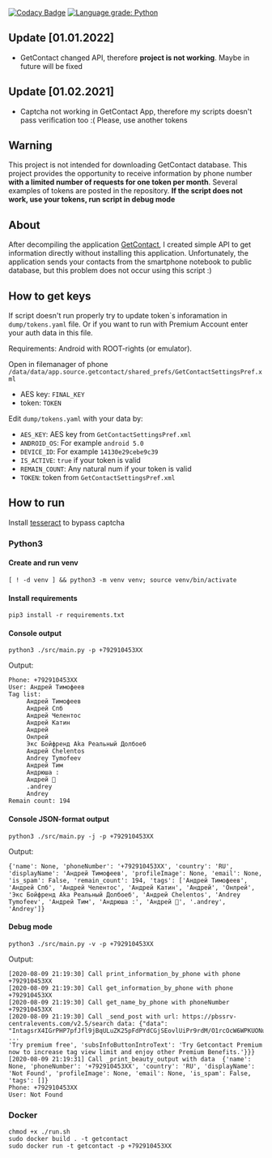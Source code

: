 [![Codacy Badge](https://api.codacy.com/project/badge/Grade/433da7bd8f1f4eddaf339aeb30989e18)](https://app.codacy.com/manual/kovinevmv/getcontact?utm_source=github.com&utm_medium=referral&utm_content=kovinevmv/getcontact&utm_campaign=Badge_Grade_Dashboard)
[![Language grade: Python](https://img.shields.io/lgtm/grade/python/g/kovinevmv/getcontact.svg?logo=lgtm&logoWidth=18)](https://lgtm.com/projects/g/kovinevmv/getcontact/context:python)

## Update [01.01.2022]

- GetContact changed API, therefore **project is not working**. Maybe in future will be fixed

## Update [01.02.2021]

- Captcha not working in GetContact App, therefore my scripts doesn't pass verification too :( Please, use another tokens

## Warning 

This project is not intended for downloading GetContact database. This project provides the opportunity to receive information by phone number **with a limited number of requests for one token per month**. Several examples of tokens are posted in the repository.
**If the script does not work, use your tokens, run script in debug mode**

## About

After decompiling the application [GetContact](https://www.getcontact.com/ru/), I created simple API to get information directly without installing this application. Unfortunately, the application sends your contacts from the smartphone notebook to public database, but this problem does not occur using this script :)

## How to get keys

If script doesn't run properly try to update token\`s inforamation in `dump/tokens.yaml` file. Or if you want to run with Premium Account enter your auth data in this file. 

Requirements: Android with ROOT-rights (or emulator).

Open in filemanager of phone ` /data/data/app.source.getcontact/shared_prefs/GetContactSettingsPref.xml` 

  * AES key: `FINAL_KEY`
  * token: `TOKEN`

Edit `dump/tokens.yaml` with your data by:
  * `AES_KEY`: AES key from `GetContactSettingsPref.xml` 
  * `ANDROID_OS`: For example `android 5.0`
  * `DEVICE_ID`: For example `14130e29cebe9c39`
  * `IS_ACTIVE`: `true` if your token is valid
  * `REMAIN_COUNT`: Any natural num if your token is valid
  * `TOKEN`: token from `GetContactSettingsPref.xml`

## How to run 

Install [tesseract](https://github.com/tesseract-ocr/tesseract/wiki) to bypass captcha

### Python3

#### Create and run venv
```shell script
[ ! -d venv ] && python3 -m venv venv; source venv/bin/activate
```

#### Install requirements
```shell script
pip3 install -r requirements.txt
```

#### Console output
```shell script
python3 ./src/main.py -p +792910453XX
```
Output:
```
Phone: +792910453XX
User: Андрей Тимофеев
Tag list: 
	 Андрей Тимофеев
	 Андрей Спб
	 Андрей Челентос
	 Андрей Катин
	 Андрей
	 Онлрей
	 Экс Бойфренд Aka Реальный Долбоеб
	 Андрей Chelentos
	 Andrey Tymofeev
	 Андрей Тим
	 Андрюша :
	 Андрей 💑
	 .andrey
	 Andrey
Remain count: 194
```

#### Console JSON-format output 
```shell script
python3 ./src/main.py -j -p +792910453XX
```
Output:
```json5
{'name': None, 'phoneNumber': '+792910453XX', 'country': 'RU', 'displayName': 'Андрей Тимофеев', 'profileImage': None, 'email': None, 'is_spam': False, 'remain_count': 194, 'tags': ['Андрей Тимофеев', 'Андрей Спб', 'Андрей Челентос', 'Андрей Катин', 'Андрей', 'Онлрей', 'Экс Бойфренд Aka Реальный Долбоеб', 'Андрей Chelentos', 'Andrey Tymofeev', 'Андрей Тим', 'Андрюша :', 'Андрей 💑', '.andrey', 'Andrey']}
```

#### Debug mode
```shell script
python3 ./src/main.py -v -p +792910453XX
```
Output:
```
[2020-08-09 21:19:30] Call print_information_by_phone with phone  +792910453XX
[2020-08-09 21:19:30] Call get_information_by_phone with phone  +792910453XX
[2020-08-09 21:19:30] Call get_name_by_phone with phoneNumber  +792910453XX
[2020-08-09 21:19:30] Call _send_post with url: https://pbssrv-centralevents.com/v2.5/search data: {"data": "IntagsrX4IGrPHP7pfJfl9jBqULuZK25pFdPYdCGjSEovlUiPr9rdM/O1rcOcW6WPKUONujPcQKWBlEVzv5R6sFelyff9c5su48kI6fqBZpjVGohthrvzOKtuCC0Tne9N1v30b0PL4HKQrmWPlik8kGCSqajsivlJ01a+e9ELkXk/AjaHrm9cZVxyCfZpx4D"}
...
'Try premium free', 'subsInfoButtonIntroText': 'Try Getcontact Premium now to increase tag view limit and enjoy other Premium Benefits.'}}}
[2020-08-09 21:19:31] Call _print_beauty_output with data  {'name': None, 'phoneNumber': '+792910453XX', 'country': 'RU', 'displayName': 'Not Found', 'profileImage': None, 'email': None, 'is_spam': False, 'tags': []}
Phone: +792910453XX
User: Not Found
```



### Docker
```shell script
chmod +x ./run.sh
sudo docker build . -t getcontact
sudo docker run -t getcontact -p +792910453XX
```
